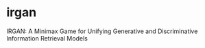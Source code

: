 # irgan
IRGAN: A Minimax Game for Unifying Generative and
Discriminative Information Retrieval Models
